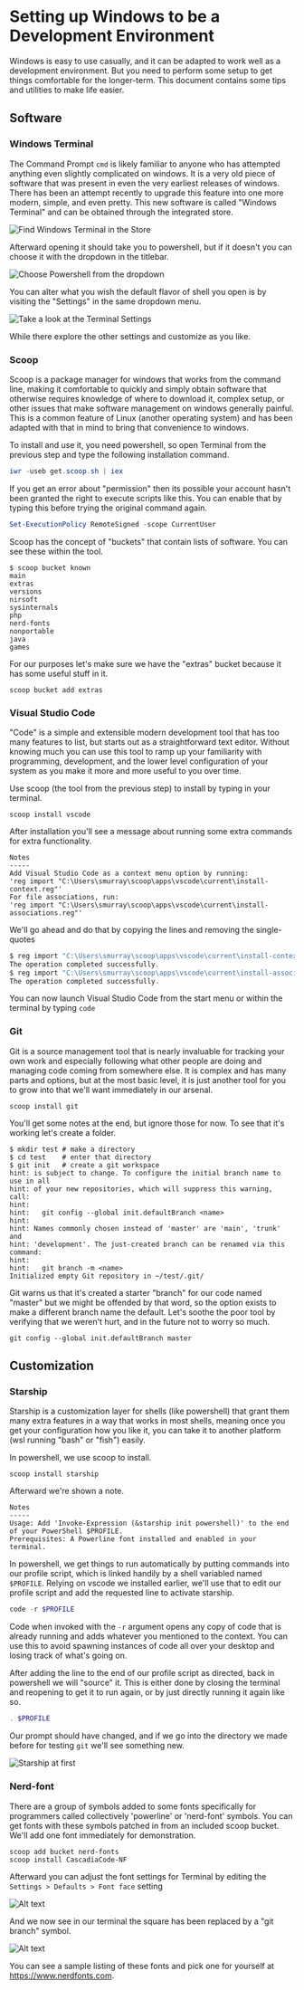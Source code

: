 # Setting up Windows to be a Development Environment

Windows is easy to use casually, and it can be adapted to work well as a development environment.  But you need to perform some setup to get things comfortable for the longer-term.  This document contains some tips and utilities to make life easier.

## Software

### Windows Terminal

The Command Prompt `cmd` is likely familiar to anyone who has attempted anything even slightly complicated on windows.  It is a very old piece of software that was present in even the very earliest releases of windows.  There has been an attempt recently to upgrade this feature into one more modern, simple, and even pretty.  This new software is called "Windows Terminal" and can be obtained through the integrated store.

![Find Windows Terminal in the Store](assets/SU_DW_01_terminal_windows_store.png)

Afterward opening it should take you to powershell, but if it doesn't you can choose it with the dropdown in the titlebar.

![Choose Powershell from the dropdown](assets/SU_DW_02_choose_powershell.png)

You can alter what you wish the default flavor of shell you open is by visiting the "Settings" in the same dropdown menu.

![Take a look at the Terminal Settings](assets/SU_DW_03_terminal_settings.png)

While there explore the other settings and customize as you like.

### Scoop

Scoop is a package manager for windows that works from the command line, making it comfortable to quickly and simply obtain software that otherwise requires knowledge of where to download it, complex setup, or other issues that make software management on windows generally painful.  This is a common feature of Linux (another operating system) and has been adapted with that in mind to bring that convenience to windows.

To install and use it, you need powershell, so open Terminal from the previous step and type the following installation command.

```powershell
iwr -useb get.scoop.sh | iex
```

If you get an error about "permission" then its possible your account hasn't been granted the right to execute scripts like this.  You can enable that by typing this before trying the original command again.

```powershell
Set-ExecutionPolicy RemoteSigned -scope CurrentUser
```

Scoop has the concept of "buckets" that contain lists of software.  You can see these within the tool.

```console
$ scoop bucket known
main
extras
versions
nirsoft
sysinternals
php
nerd-fonts
nonportable
java
games
```

For our purposes let's make sure we have the "extras" bucket because it has some useful stuff in it.  

```console
scoop bucket add extras
```

### Visual Studio Code

"Code" is a simple and extensible modern development tool that has too many features to list, but starts out as a straightforward text editor.  Without knowing much you can use this tool to ramp up your familiarity with programming, development, and the lower level configuration of your system as you make it more and more useful to you over time.

Use scoop (the tool from the previous step) to install by typing in your terminal.

```console
scoop install vscode
```

After installation you'll see a message about running some extra commands for extra functionality.

```console
Notes
-----
Add Visual Studio Code as a context menu option by running:
'reg import "C:\Users\smurray\scoop\apps\vscode\current\install-context.reg"'
For file associations, run:
'reg import "C:\Users\smurray\scoop\apps\vscode\current\install-associations.reg"'
```

We'll go ahead and do that by copying the lines and removing the single-quotes

```powershell
$ reg import "C:\Users\smurray\scoop\apps\vscode\current\install-context.reg"
The operation completed successfully.
$ reg import "C:\Users\smurray\scoop\apps\vscode\current\install-associations.reg"
The operation completed successfully.
```

You can now launch Visual Studio Code from the start menu or within the terminal by typing `code`

### Git

Git is a source management tool that is nearly invaluable for tracking your own work and especially following what other people are doing and managing code coming from somewhere else.  It is complex and has many parts and options, but at the most basic level, it is just another tool for you to grow into that we'll want immediately in our arsenal.

```console
scoop install git
```

You'll get some notes at the end, but ignore those for now.  To see that it's working let's create a folder.

```console
$ mkdir test # make a directory
$ cd test    # enter that directory
$ git init   # create a git workspace
hint: is subject to change. To configure the initial branch name to use in all
hint: of your new repositories, which will suppress this warning, call:
hint:
hint:   git config --global init.defaultBranch <name>
hint:
hint: Names commonly chosen instead of 'master' are 'main', 'trunk' and
hint: 'development'. The just-created branch can be renamed via this command:
hint:
hint:   git branch -m <name>
Initialized empty Git repository in ~/test/.git/
```

Git warns us that it's created a starter "branch" for our code named "master" but we might be offended by that word, so the option exists to make a different branch name the default.  Let's soothe the poor tool by verifying that we weren't hurt, and in the future not to worry so much.

```console
git config --global init.defaultBranch master
```

## Customization

### Starship

Starship is a customization layer for shells (like powershell) that grant them many extra features in a way that works in most shells, meaning once you get your configuration how you like it, you can take it to another platform (wsl running "bash" or "fish") easily.

In powershell, we use scoop to install.

```console
scoop install starship
```

Afterward we're shown a note.

```console
Notes
-----
Usage: Add 'Invoke-Expression (&starship init powershell)' to the end of your PowerShell $PROFILE.
Prerequisites: A Powerline font installed and enabled in your terminal.
```

In powershell, we get things to run automatically by putting commands into our profile script, which is linked handily by a shell variabled named `$PROFILE`.  Relying on vscode we installed earlier, we'll use that to edit our profile script and add the requested line to activate starship.

```powershell
code -r $PROFILE
```

Code when invoked with the `-r` argument opens any copy of code that is already running and adds whatever you mentioned to the context.  You can use this to avoid spawning instances of code all over your desktop and losing track of what's going on.

After adding the line to the end of our profile script as directed, back in powershell we will "source" it.  This is either done by closing the terminal and reopening to get it to run again, or by just directly running it again like so.

```powershell
. $PROFILE
```

Our prompt should have changed, and if we go into the directory we made before for testing `git` we'll see something new.

![Starship at first](assets/SU_DW_04_starship_initial.png)

### Nerd-font

There are a group of symbols added to some fonts specifically for programmers called collectively 'powerline' or 'nerd-font' symbols.  You can get fonts with these symbols patched in from an included scoop bucket.  We'll add one font immediately for demonstration.

```console
scoop add bucket nerd-fonts
scoop install CascadiaCode-NF
```

Afterward you can adjust the font settings for Terminal by editing the `Settings > Defaults > Font face` setting

![Alt text](assets/SU_DW_05_new_font.png)

And we now see in our terminal the square has been replaced by a "git branch" symbol.

![Alt text](assets/SU_DW_06_font_active.png)

You can see a sample listing of these fonts and pick one for yourself at <https://www.nerdfonts.com>.
